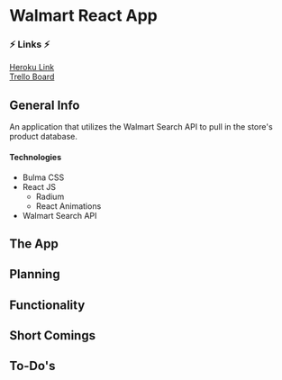 # Walmart React App  


### :zap: Links :zap:  
[Heroku Link](https://walmart-react.herokuapp.com/)  
[Trello Board](https://trello.com/b/Nzh9mvgy/walmart-react)  

## General Info  

An application that utilizes the Walmart Search API to pull in the store's product database.  

#### Technologies  

- Bulma CSS  
- React JS  
    - Radium  
    - React Animations  
- Walmart Search API  

## The App  

## Planning  

## Functionality  

## Short Comings  

## To-Do's  